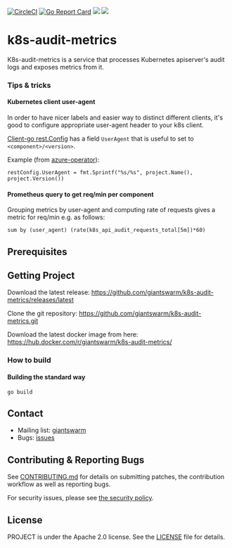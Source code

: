 [![CircleCI](https://circleci.com/gh/giantswarm/k8s-audit-metrics.svg?style=shield)](https://circleci.com/gh/giantswarm/k8s-audit-metrics) [![Go Report Card](https://goreportcard.com/badge/github.com/giantswarm/k8s-audit-metrics)](https://goreportcard.com/report/github.com/giantswarm/k8s-audit-metrics) [![](https://godoc.org/github.com/giantswarm/k8s-audit-metrics?status.svg)](http://godoc.org/github.com/giantswarm/k8s-audit-metrics) [![](https://img.shields.io/docker/pulls/giantswarm/k8s-audit-metrics.svg)](http://hub.docker.com/giantswarm/k8s-audit-metrics)

# k8s-audit-metrics

K8s-audit-metrics is a service that processes Kubernetes apiserver's audit logs and exposes metrics from it.

### Tips & tricks

#### Kubernetes client user-agent

In order to have nicer labels and easier way to distinct different clients, it's good to configure appropriate user-agent header to your k8s client.

[Client-go rest.Config](https://pkg.go.dev/k8s.io/client-go/rest#Config) has a field `UserAgent` that is useful to set to `<component>/<version>`.

Example (from [azure-operator](https://github.com/giantswarm/azure-operator/pull/1221/files)):
```
restConfig.UserAgent = fmt.Sprintf("%s/%s", project.Name(), project.Version())
```


#### Prometheus query to get req/min per component

Grouping metrics by user-agent and computing rate of requests gives a metric for req/min e.g. as follows:
```
sum by (user_agent) (rate(k8s_api_audit_requests_total[5m])*60)
```


## Prerequisites

## Getting Project

Download the latest release: https://github.com/giantswarm/k8s-audit-metrics/releases/latest

Clone the git repository: https://github.com/giantswarm/k8s-audit-metrics.git

Download the latest docker image from here: https://hub.docker.com/r/giantswarm/k8s-audit-metrics/

### How to build

#### Building the standard way

```nohighlight
go build
```

## Contact

- Mailing list: [giantswarm](https://groups.google.com/forum/!forum/giantswarm)
- Bugs: [issues](https://github.com/giantswarm/k8s-audit-metrics/issues)

## Contributing & Reporting Bugs

See [CONTRIBUTING.md](/giantswarm/k8s-audit-metrics/blob/master/CONTRIBUTING.md) for details on submitting patches, the contribution workflow as well as reporting bugs.

For security issues, please see [the security policy](SECURITY.md).

## License

PROJECT is under the Apache 2.0 license. See the [LICENSE](/giantswarm/k8s-audit-metrics/blob/master/LICENSE) file for details.

